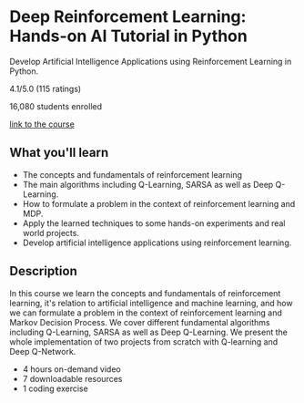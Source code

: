 # Deep Reinforcement Learning: Hands-on AI Tutorial in Python

Develop Artificial Intelligence Applications using Reinforcement Learning in Python.

4.1/5.0 (115 ratings)

16,080 students enrolled

[link to the course](https://www.udemy.com/course/deep-reinforcement-learning-a-hands-on-tutorial-in-python/)

## What you'll learn

- The concepts and fundamentals of reinforcement learning
- The main algorithms including Q-Learning, SARSA as well as Deep Q-Learning.
- How to formulate a problem in the context of reinforcement learning and MDP.
- Apply the learned techniques to some hands-on experiments and real world projects.
- Develop artificial intelligence applications using reinforcement learning.

## Description

In this course we learn the concepts and fundamentals of reinforcement learning, it's relation to artificial intelligence and machine learning, and how we can formulate a problem in the context of reinforcement learning and Markov Decision Process. We cover different fundamental algorithms including Q-Learning, SARSA as well as Deep Q-Learning. We present the whole implementation of two projects from scratch with Q-learning and Deep Q-Network.

- 4 hours on-demand video
- 7 downloadable resources
- 1 coding exercise

